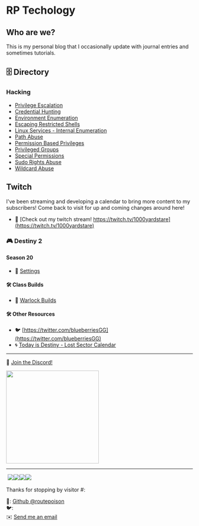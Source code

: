 # RP Techology


<script src="http://code.jquery.com/jquery-1.4.2.min.js"></script> <script> var x = document.getElementsByClassName("site-footer-credits"); setTimeout(() => { x[0].remove(); }, 10); </script>

## Who are we?

This is my personal blog that I occasionally update with journal entries and sometimes tutorials.

## 🗄  Directory

### Hacking

* [Privilege Escalation](./htb/privilege-escalation/linux-escalation.md)
* [Credential Hunting](./htb/privilege-escalation/credential-hunting.md)
* [Environment Enumeration](./htb/privilege-escalation/environment-enumeration.md)
* [Escaping Restricted Shells](./htb/privilege-escalation/escaping-restricted-shells.md)
* [Linux Services - Internal Enumeration](./htb/privilege-escalation/linux-services_-_internals-enumeration.md)
* [Path Abuse](./htb/privilege-escalation/path-abuse.md)
* [Permission Based Privileges](./htb/privilege-escalation/permission-based-privilege.md)
* [Privileged Groups](./htb/privilege-escalation/privileged-groups.md)
* [Special Permissions](./htb/privilege-escalation/special-permissions.md)
* [Sudo Rights Abuse](./htb/privilege-escalation/sudo-rights-abuse.md)
* [Wildcard Abuse](./htb/privilege-escalation/wildcard-abuse.md)

## Twitch

I've been streaming and developing a calendar to bring more content to my subscribers! Come back to visit for up and coming changes around here!

* 👾 [Check out my twitch stream! https://twitch.tv/1000yardstare](https://twitch.tv/1000yardstare)

### 🎮 Destiny 2 

#### Season 20

* 🔧 [Settings](./destiny2/d2-settings.md)

#### 🛠 Class Builds

* 🔧 [Warlock Builds](./destiny2/warlock/solar-lock.md)

#### 🛠 Other Resources

* 🐦 [https://twitter.com/blueberriesGG](https://twitter.com/blueberriesGG)
* 🌀 [Today is Destiny - Lost Sector Calendar](https://www.todayindestiny.com/ls_calendar)


---

🔗 [Join the Discord!](https://discord.gg/GN4tyGZtfP)

<img src="./img/discord-logo-1024x1024.png" height="250" width="250">


---


&nbsp;<a href="https://github.com/routepoison"><img src="https://badgen.net/badge/github/routepoison/green?icon=github"></a><a href="https://routepoison.com"><img src="https://badgen.net/badge/personal-website/routepoison/green"></a><a href="https://routepoison.com"><img src="https://badgen.net/badge/academic-website/routepoison/green"></a><a href="https://routepoison.com"><img src="https://badgen.net/badge/professional-website/routepoison/green"></a>&nbsp;

Thanks for stopping by visitor #: <script type="text/javascript" src="//counter.websiteout.net/js/5/0/1000/0"></script>

🔧: [Github @routepoison](https://github.com/routepoison)<br>
🐦: []()<br>
✉️ <a href="mailto:gs@routepoison.com">Send me an email</a><br>
